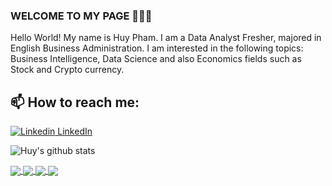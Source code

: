 ### WELCOME TO MY PAGE 👋👋👋
Hello World! My name is Huy Pham. I am a Data Analyst Fresher, majored in English Business Administration. I am interested in the following topics: Business Intelligence, Data Science and also Economics fields such as Stock and Crypto currency.<br>

## 📫 How to reach me: 

[![Linkedin](https://i.stack.imgur.com/gVE0j.png) LinkedIn](https://www.linkedin.com/in/huypham040100/)



![Huy's github stats](https://github-readme-stats-git-masterrstaa-rickstaa.vercel.app/api?username=MauricePham&show_icons=true&theme=tokyonight&hide=contribs,prs,issues)
 
  
<a href="https://MauricePham/MoMo_Loyalty_Program">
  <!-- Change the `github-readme-stats.anuraghazra1.vercel.app` to `github-readme-stats.vercel.app`  -->
  <img align="center" src="https://github-readme-stats.anuraghazra1.vercel.app/api/pin/?username=MauricePham&repo=MoMo_Loyalty_Program&theme=synthwave" />
</a>    
  
<a href="https://github.com/MauricePham/Website-Traffic-Analysis-Report">
  <!-- Change the `github-readme-stats.anuraghazra1.vercel.app` to `github-readme-stats.vercel.app`  -->
  <img align="center" src="https://github-readme-stats.anuraghazra1.vercel.app/api/pin/?username=MauricePham&repo=Website-Traffic-Analysis-Report&theme=onedark" />
</a>  

<a href="https://github.com/MauricePham/Alien-Invasion">
  <!-- Change the `github-readme-stats.anuraghazra1.vercel.app` to `github-readme-stats.vercel.app`  -->
  <img align="center" src="https://github-readme-stats.anuraghazra1.vercel.app/api/pin/?username=MauricePham&repo=Alien-Invasion&theme=radical" />
</a>    

<a href="https://github.com/MauricePham/Data-Analysis---Cycle-Retail-Company">
  <!-- Change the `github-readme-stats.anuraghazra1.vercel.app` to `github-readme-stats.vercel.app`  -->
  <img align="center" src="https://github-readme-stats.anuraghazra1.vercel.app/api/pin/?username=MauricePham&repo=Data-Analysis---Cycle-Retail-Company&theme=onedark" />
</a>    
